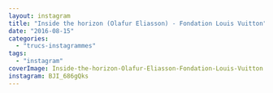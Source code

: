 ```yaml
---
layout: instagram
title: "Inside the horizon (Olafur Eliasson) - Fondation Louis Vuitton"
date: "2016-08-15"
categories: 
  - "trucs-instagrammes"
tags: 
  - "instagram"
coverImage: Inside-the-horizon-Olafur-Eliasson-Fondation-Louis-Vuitton.jpg
instagram: BJI_686gQks
---
```

